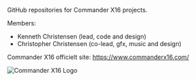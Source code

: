 GitHub repositories for Commander X16 projects.

Members:
  - Kenneth Christensen (lead, code and design)
  - Christopher Christensen (co-lead, gfx, music and design)

Commander X16 officielt site: https://www.commanderx16.com/

![Commander X16 Logo](https://avatars.githubusercontent.com/u/134798193)

<!---
CommanderX16-KEC/CommanderX16-KEC is a ✨ special ✨ repository because its `README.md` (this file) appears on your GitHub profile.
You can click the Preview link to take a look at your changes.
--->
